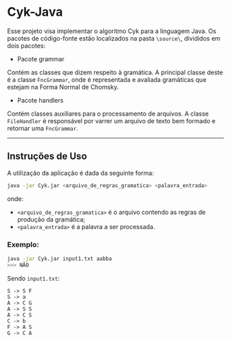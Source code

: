 # Cyk-Java
Esse projeto visa implementar o algoritmo Cyk para a linguagem Java. Os pacotes de código-fonte estão localizados na pasta `\source\`, divididos em dois pacotes:

- Pacote grammar

Contém as classes que dizem respeito à gramática. A principal classe deste é a classe `FncGrammar`, onde é representada e avaliada gramáticas que estejam na Forma Normal de Chomsky.

- Pacote handlers

Contém classes auxiliares para o processamento de arquivos. A classe `FileHandler` é responsável por varrer um arquivo de texto bem formado e retornar uma `FncGrammar`.

<hr />

## Instruções de Uso
A utilização da aplicação é dada da seguinte forma:
```bash
java -jar Cyk.jar <arquivo_de_regras_gramatica> <palavra_entrada>
```
onde:
- `<arquivo_de_regras_gramatica>` é o arquivo contendo as regras de produção da gramática;
- `<palavra_entrada>` é a palavra a ser processada.

### Exemplo:
```bash
java -jar Cyk.jar input1.txt aabba
>>> NÃO
```
Sendo `input1.txt`:
```
S -> S F
S -> a
A -> C G
A -> S S
A -> C S
C -> b
F -> A S
G -> C A
```
